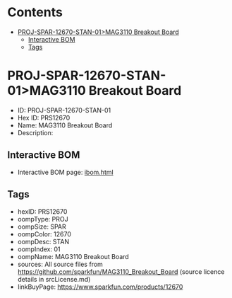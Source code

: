



Contents
========

* [PROJ-SPAR-12670-STAN-01>MAG3110 Breakout Board](#proj-spar-12670-stan-01mag3110-breakout-board)
	* [Interactive BOM](#interactive-bom)
	* [Tags](#tags)

# PROJ-SPAR-12670-STAN-01>MAG3110 Breakout Board

- ID: PROJ-SPAR-12670-STAN-01
- Hex ID: PRS12670
- Name: MAG3110 Breakout Board
- Description: 

## Interactive BOM

- Interactive BOM page: [ibom.html](kicad/bom/ibom.html)

## Tags

- hexID: PRS12670
- oompType: PROJ
- oompSize: SPAR
- oompColor: 12670
- oompDesc: STAN
- oompIndex: 01
- oompName: MAG3110 Breakout Board
- sources: All source files from https://github.com/sparkfun/MAG3110_Breakout_Board (source licence details in srcLicense.md)
- linkBuyPage: https://www.sparkfun.com/products/12670
